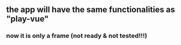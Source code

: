 ## the app will have the same functionalities as "play-vue"
### now it is only a frame (not ready & not tested!!!)